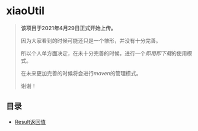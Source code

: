 # xiaoUtil
> **该项目于2021年4月29日正式开始上传。**
> 
> 因为大家看到的时候可能还只是一个雏形，并没有十分完善。
> 
> 所以个人单方面决定，在未十分完善的时候，进行一个*即用即下载*的使用模式。
> 
> 在未来更加完善的时候将会进行*maven*的管理模式。
> 
> 谢谢！

## 目录
- [Result返回值]()